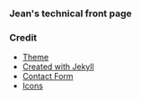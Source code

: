 ### Jean's technical front page

### Credit

* [Theme](https://github.com/jamigibbs/phantom)
* [Created with Jekyll](http://jekyllrb.com/)
* [Contact Form](https://formspree.io/)
* [Icons](http://fontawesome.io/icons/)